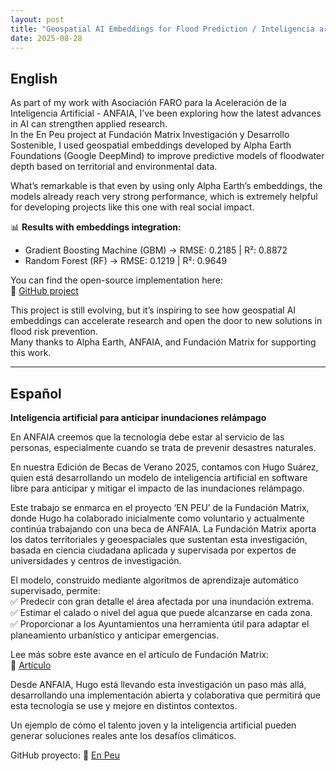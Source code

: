 ```yaml
---
layout: post
title: "Geospatial AI Embeddings for Flood Prediction / Inteligencia artificial para anticipar inundaciones relámpago"
date: 2025-08-28
---
```


## English

As part of my work with Asociación FARO para la Aceleración de la Inteligencia Artificial - ANFAIA, I’ve been exploring how the latest advances in AI can strengthen applied research.  
In the En Peu project at Fundación Matrix Investigación y Desarrollo Sostenible, I used geospatial embeddings developed by Alpha Earth Foundations (Google DeepMind) to improve predictive models of floodwater depth based on territorial and environmental data.

What’s remarkable is that even by using only Alpha Earth’s embeddings, the models already reach very strong performance, which is extremely helpful for developing projects like this one with real social impact.

📊 **Results with embeddings integration:**  
- Gradient Boosting Machine (GBM) → RMSE: 0.2185 | R²: 0.8872  
- Random Forest (RF) → RMSE: 0.1219 | R²: 0.9649

You can find the open-source implementation here:  
🔗 [GitHub project](https://lnkd.in/d54jNUgU)

This project is still evolving, but it’s inspiring to see how geospatial AI embeddings can accelerate research and open the door to new solutions in flood risk prevention.  
Many thanks to Alpha Earth, ANFAIA, and Fundación Matrix for supporting this work.

---

## Español

**Inteligencia artificial para anticipar inundaciones relámpago**

En ANFAIA creemos que la tecnología debe estar al servicio de las personas, especialmente cuando se trata de prevenir desastres naturales.

En nuestra Edición de Becas de Verano 2025, contamos con Hugo Suárez, quien está desarrollando un modelo de inteligencia artificial en software libre para anticipar y mitigar el impacto de las inundaciones relámpago.

Este trabajo se enmarca en el proyecto ‘EN PEU’ de la Fundación Matrix, donde Hugo ha colaborado inicialmente como voluntario y actualmente continúa trabajando con una beca de ANFAIA. La Fundación Matrix aporta los datos territoriales y geoespaciales que sustentan esta investigación, basada en ciencia ciudadana aplicada y supervisada por expertos de universidades y centros de investigación.

El modelo, construido mediante algoritmos de aprendizaje automático supervisado, permite:  
✅ Predecir con gran detalle el área afectada por una inundación extrema.  
✅ Estimar el calado o nivel del agua que puede alcanzarse en cada zona.  
✅ Proporcionar a los Ayuntamientos una herramienta útil para adaptar el planeamiento urbanístico y anticipar emergencias.

Lee más sobre este avance en el artículo de Fundación Matrix:  
🔗 [Artículo](https://lnkd.in/dJ2HjfTY)

Desde ANFAIA, Hugo está llevando esta investigación un paso más allá, desarrollando una implementación abierta y colaborativa que permitirá que esta tecnología se use y mejore en distintos contextos.

Un ejemplo de cómo el talento joven y la inteligencia artificial pueden generar soluciones reales ante los desafíos climáticos.

GitHub proyecto: 🔗 [En Peu](https://lnkd.in/dbENYdnr)
